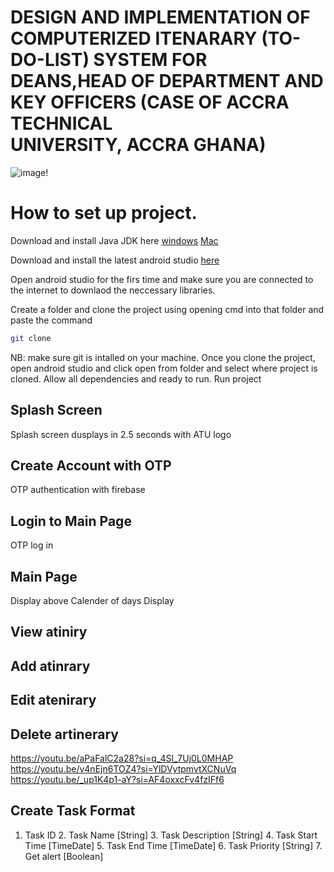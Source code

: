 # DESIGN AND IMPLEMENTATION OF COMPUTERIZED ITENARARY (TO-DO-LIST) SYSTEM FOR DEANS,HEAD OF DEPARTMENT AND KEY OFFICERS (CASE OF ACCRA TECHNICAL UNIVERSITY, ACCRA GHANA)

![image](https://github.com/TechWithNate/iteneray/assets/81887567/9752b71c-6f2c-4f2a-a2e1-e89292824754)!


# How to set up project.
Download and install Java JDK here [windows](https://www.oracle.com/java/technologies/downloads/#jdk22-windows) [Mac](https://www.oracle.com/java/technologies/downloads/#jdk22-mac)

Download and install the latest android studio [here](https://developer.android.com/studio?gad_source=1&gclid=Cj0KCQjw5ea1BhC6ARIsAEOG5pyIog0z17drYnkqJblVh52XatU2GmN4pvgd5MQFMVW2F8eC2tpcpxYaAgnPEALw_wcB&gclsrc=aw.ds)

Open android studio for the firs time and make sure you are connected to the internet to downlaod the neccessary libraries.

Create a folder and clone the project using opening cmd into that folder and paste the command
```bash
git clone
```
NB: make sure git is intalled on your machine.
Once you clone the project, open android studio and click open from folder and select where project is cloned.
Allow all dependencies and ready to run.
Run project

## Splash Screen 
Splash screen dusplays in 2.5 seconds with ATU logo
## Create Account with OTP
OTP authentication with firebase

## Login to Main Page 
OTP log in
## Main Page
  Display above Calender of days
  Display 

##  View atiniry 
##  Add atinrary 
##  Edit atenirary 
##  Delete artinerary

https://youtu.be/aPaFalC2a28?si=q_4Sl_7Uj0L0MHAP
https://youtu.be/v4nEjn6TOZ4?si=YlDVytpmvtXCNuVq
https://youtu.be/_up1K4p1-aY?si=AF4oxxcFv4fzIFf6


## Create Task Format
1. Task ID
   2. Task Name [String]
   3. Task Description [String]
   4. Task Start Time [TimeDate]
   5. Task End Time [TimeDate]
   6. Task Priority [String]
   7. Get alert [Boolean]
